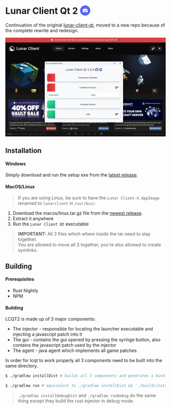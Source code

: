 <h1>
    Lunar Client Qt 2
    <a href="https://discord.gg/mjvm8PzB2u">
        <img src=".github/assets/discord.svg" alt="discord" height="32" style="vertical-align: -5px;"/>
    </a>
</h1>

Continuation of the original [lunar-client-qt](https://github.com/nilsen84/lunar-client-qt), moved to a new repo because of the complete rewrite and redesign.

<img src=".github/assets/screenshot.png" width="600" alt="screenshot of lcqt">

## Installation
#### Windows
Simply download and run the setup exe from the [latest release](https://github.com/nilsen84/lcqt2/releases/latest).
#### MacOS/Linux
> If you are using Linux, be sure to have the `Lunar Client-X.AppImage` renamed to `lunarclient` in `/usr/bin/`.
1. Download the macos/linux.tar.gz file from the [newest release](https://github.com/nilsen84/lcqt2/releases/latest).
2. Extract it anywhere
3. Run the `Lunar Client Qt` executable

> **IMPORTANT:** All 3 files which where inside the tar need to stay together.  
> You are allowed to move all 3 together, you're also allowed to create symlinks.

## Building
#### Prerequisites
- Rust Nightly
- NPM

#### Building
LCQT2 is made up of 3 major components:
- The injector - responsible for locating the launcher executable and injecting a javascript patch into it
- The gui - contains the gui opened by pressing the syringe button, also contains the javascript patch used by the injector
- The agent - java agent which implements all game patches

In order for lcqt to work properly all 3 components need to be built into the same directory.

```bash
$ ./gradlew installDist # builds all 3 components and generates a bundle in build/install/lcqt2
```
```bash
$ ./gradlew run # equivalent to ./gradlew installDist && './build/install/lcqt2/Lunar Client Qt'
```
> `./gradlew installDebugDist` and `./gradlew runDebug` do the same thing except they build the rust injector in debug mode.
